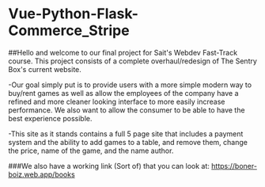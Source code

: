 # Vue-Python-Flask-Commerce_Stripe

##Hello and welcome to our final project for Sait's Webdev Fast-Track course. This project consists of a complete overhaul/redesign of 
The Sentry Box's current website. 

-Our goal simply put is to provide users with a more simple modern way to buy/rent games as well as allow the employees of the company have a
refined and more cleaner looking interface to more easily increase performance. We also want to allow the consumer to be able to have the best
experience possible.

-This site as it stands contains a full 5 page site that includes a payment system and the ability to add games to a table, and remove them,
change the price, name of the game, and the name author.

###We also have a working link (Sort of) that you can look at: https://boner-boiz.web.app/books
